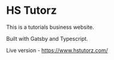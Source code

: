 # HS Tutorz

This is a tutorials business website.

Built with Gatsby and Typescript.

Live version - https://www.hstutorz.com/
